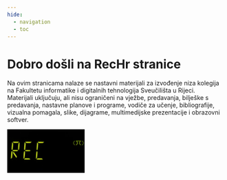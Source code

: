 ```yaml
---
hide:
  - navigation
  - toc
---
```

# Dobro došli na RecHr stranice
Na ovim stranicama nalaze se nastavni materijali za izvođenje niza kolegija na Fakultetu informatike i digitalnih tehnologija Sveučilišta u Rijeci.  
Materijali uključuju, ali nisu ograničeni na vježbe, predavanja, bilješke s predavanja, nastavne planove i programe, vodiče za učenje, bibliografije, vizualna pomagala, slike, dijagrame, multimedijske prezentacije i obrazovni softver.  

<img src="images/rec-logo2.png" alt="RecHr logo" width="180"/>